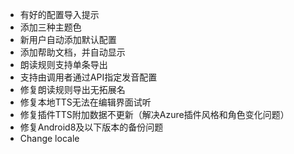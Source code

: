 - 有好的配置导入提示
- 添加三种主题色
- 新用户自动添加默认配置
- 添加帮助文档，并自动显示
- 朗读规则支持单条导出
- 支持由调用者通过API指定发音配置
- 修复朗读规则导出无拓展名
- 修复本地TTS无法在编辑界面试听
- 修复插件TTS附加数据不更新（解决Azure插件风格和角色变化问题）
- 修复Android8及以下版本的备份问题
- Change locale
